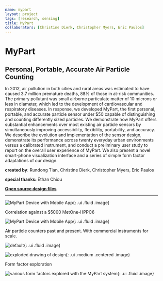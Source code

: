 ```yaml
---
name: mypart
layout: project 
tags: [research, sensing]
title: MyPart
collaborators: [Christine Dierk, Christopher Myers, Eric Paulos]
---
```


# MyPart

## Personal, Portable, Accurate Air Particle Counting

In 2012, air pollution in both cities and rural areas was estimated to have caused 3.7 million premature deaths, 88% of those in at-risk communities. The primary pollutant was small airborne particulate matter of 10 microns or less in diameter, which led to the development of cardiovascular and respiratory diseases. In response, we developed MyPart, the first personal, portable, and accurate particle sensor under $50 capable of distinguishing and counting differently sized particles. We demonstrate how MyPart offers substantial enhancements over most existing air particle sensors by simultaneously improving accessibility, flexibility, portability, and accuracy. We describe the evolution and implementation of the sensor design, demonstrate its performance across twenty everyday urban environments versus a calibrated instrument, and conduct a preliminary user study to report on the overall user experience of MyPart. We also present a novel smart-phone visualization interface and a series of simple form factor adaptations of our design.

**created by:** Rundong Tian, Christine Dierk, Christopher Myers, Eric Paulos 

<!--**Publication:** [MyPart: Personal, Portable, Accurate Air Particle Counting]( ) -->

**special thanks:** Ethan Chiou

[**Open source design files**](http://github.com/rutian/MyPart)

---

![MyPart Device with Mobile App](https://farm2.staticflickr.com/1582/23938802319_466e7a74ce_b.jpg ){: .ui .fluid .image}

Correlation against a $5000 MetOne-HPPC6 

![MyPart Device with Mobile App](https://farm2.staticflickr.com/1559/24198456402_b44abb48a2_b.jpg ){: .ui .fluid .image}

Air particle counters past and present. With commercial instruments for scale.

![default](https://farm2.staticflickr.com/1590/24224127171_0d80c73364_b.jpg ){: .ui .fluid .image}


![exploded drawing of design](https://farm2.staticflickr.com/1663/24011058040_c566919305_h.jpg){: .ui .medium .centered .image}

Form factor exploration

![various form factors explored with the MyPart system](https://farm2.staticflickr.com/1489/24224136681_e81e1367d0_b.jpg ){: .ui .fluid .image}


